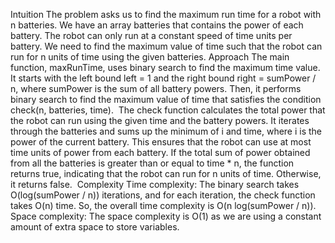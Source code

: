 Intuition
The problem asks us to find the maximum run time for a robot with n batteries. We have an array batteries that contains the power of each battery. The robot can only run at a constant speed of time units per battery. We need to find the maximum value of time such that the robot can run for n units of time using the given batteries.
​
Approach
The main function, maxRunTime, uses binary search to find the maximum time value. It starts with the left bound left = 1 and the right bound right = sumPower / n, where sumPower is the sum of all battery powers. Then, it performs binary search to find the maximum value of time that satisfies the condition check(n, batteries, time).
​
The check function calculates the total power that the robot can run using the given time and the battery powers. It iterates through the batteries and sums up the minimum of i and time, where i is the power of the current battery. This ensures that the robot can use at most time units of power from each battery. If the total sum of power obtained from all the batteries is greater than or equal to time * n, the function returns true, indicating that the robot can run for n units of time. Otherwise, it returns false.
​
Complexity
Time complexity:
The binary search takes O(log(sumPower / n)) iterations, and for each iteration, the check function takes O(n) time. So, the overall time complexity is O(n log(sumPower / n)).
Space complexity:
The space complexity is O(1) as we are using a constant amount of extra space to store variables.